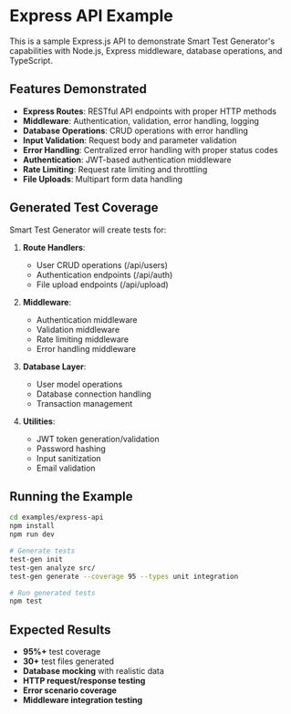 # Express API Example

This is a sample Express.js API to demonstrate Smart Test Generator's capabilities with Node.js, Express middleware, database operations, and TypeScript.

## Features Demonstrated

- **Express Routes**: RESTful API endpoints with proper HTTP methods
- **Middleware**: Authentication, validation, error handling, logging
- **Database Operations**: CRUD operations with error handling
- **Input Validation**: Request body and parameter validation
- **Error Handling**: Centralized error handling with proper status codes
- **Authentication**: JWT-based authentication middleware
- **Rate Limiting**: Request rate limiting and throttling
- **File Uploads**: Multipart form data handling

## Generated Test Coverage

Smart Test Generator will create tests for:

1. **Route Handlers**:
   - User CRUD operations (/api/users)
   - Authentication endpoints (/api/auth)
   - File upload endpoints (/api/upload)

2. **Middleware**:
   - Authentication middleware
   - Validation middleware
   - Rate limiting middleware
   - Error handling middleware

3. **Database Layer**:
   - User model operations
   - Database connection handling
   - Transaction management

4. **Utilities**:
   - JWT token generation/validation
   - Password hashing
   - Input sanitization
   - Email validation

## Running the Example

```bash
cd examples/express-api
npm install
npm run dev

# Generate tests
test-gen init
test-gen analyze src/
test-gen generate --coverage 95 --types unit integration

# Run generated tests
npm test
```

## Expected Results

- **95%+** test coverage
- **30+** test files generated
- **Database mocking** with realistic data
- **HTTP request/response testing**
- **Error scenario coverage**
- **Middleware integration testing**
